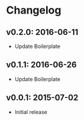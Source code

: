 # Changelog

## v0.2.0: 2016-06-11

- Update Boilerplate

## v0.1.1: 2016-06-26

- Update Boilerplate

## v0.0.1: 2015-07-02

- Initial release
